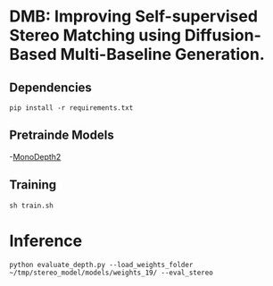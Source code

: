 # DMB: Improving Self-supervised Stereo Matching using Diffusion-Based Multi-Baseline Generation.



## Dependencies 
```
pip install -r requirements.txt
```  

## Pretrainde Models

-[MonoDepth2](https://drive.google.com/file/d/10P3Xyv396ox_Akj5_s7SN50pxG2EoENA/view?usp=sharing) 


## Training 

```
sh train.sh
```

# Inference
```
python evaluate_depth.py --load_weights_folder ~/tmp/stereo_model/models/weights_19/ --eval_stereo

```